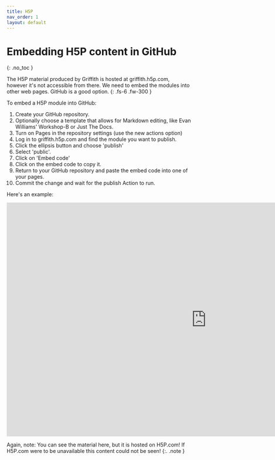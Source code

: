 ```yaml
---
title: H5P
nav_order: 1
layout: default
---
```


# Embedding H5P content in GitHub
{: .no_toc }

The H5P material produced by Griffith is hosted at griffith.h5p.com, however it's not accessible from there. We need to embed the modules into other web pages. GitHub is a good option. 
{: .fs-6 .fw-300 }
<!-- You can style the preceding line using .fs for font size and .fw for font weight -->

To embed a H5P module into GitHub:

1. Create your GitHub repository. 
2. Optionally choose a template that allows for Markdown editing, like Evan Williams' Workshop-B or Just The Docs.
3. Turn on Pages in the repository settings (use the new actions option)
4. Log in to griffith.h5p.com and find the module you want to publish.
5. Click the ellipsis button and choose 'publish'
6. Select 'public'.
7. Click on 'Embed code'
8. Click on the embed code to copy it.
9. Return to your GitHub repository and paste the embed code into one of your pages.
10. Commit the change and wait for the publish Action to run.

Here's an example: 

<iframe src="https://griffith.h5p.com/content/1291436430555436329/embed" aria-label="Majicke Johnsohne" width="1088" height="637" frameborder="0" allowfullscreen="allowfullscreen" allow="autoplay *; geolocation *; microphone *; camera *; midi *; encrypted-media *"></iframe><script src="https://griffith.h5p.com/js/h5p-resizer.js" charset="UTF-8"></script>

Again, note: You can see the material here, but it is hosted on H5P.com! If H5P.com were to be unavailable this content could not be seen!
{:. .note }